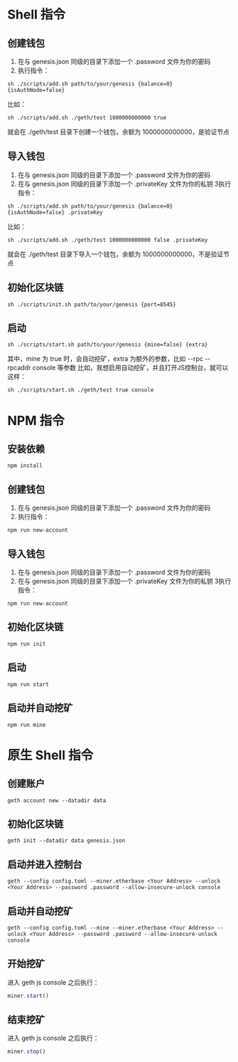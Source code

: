 # Shell 指令
## 创建钱包
1. 在与 genesis.json 同级的目录下添加一个 .password 文件为你的密码
2. 执行指令：
``` 
sh ./scripts/add.sh path/to/your/genesis {balance=0} {isAuthNode=false}
```
比如：
``` 
sh ./scripts/add.sh ./geth/test 1000000000000 true
```
就会在 ./geth/test 目录下创建一个钱包，余额为 1000000000000，是验证节点

## 导入钱包
1. 在与 genesis.json 同级的目录下添加一个 .password 文件为你的密码
2. 在与 genesis.json 同级的目录下添加一个 .privateKey 文件为你的私钥
   3执行指令：
``` 
sh ./scripts/add.sh path/to/your/genesis {balance=0} {isAuthNode=false} .privateKey
```
比如：
``` 
sh ./scripts/add.sh ./geth/test 1000000000000 false .privateKey
```
就会在 ./geth/test 目录下导入一个钱包，余额为 1000000000000，不是验证节点
## 初始化区块链
```
sh ./scripts/init.sh path/to/your/genesis {port=8545}
```
## 启动
```
sh ./scripts/start.sh path/to/your/genesis {mine=false} {extra}
```
其中，mine 为 true 时，会自动挖矿，extra 为额外的参数，比如 --rpc --rpcaddr console 等参数
比如，我想启用自动挖矿，并且打开JS控制台，就可以这样：
```
sh ./scripts/start.sh ./geth/test true console
```
# NPM 指令
## 安装依赖
``` shell
npm install
```
## 创建钱包
1. 在与 genesis.json 同级的目录下添加一个 .password 文件为你的密码
2. 执行指令：
``` 
npm run new-account
```
## 导入钱包
1. 在与 genesis.json 同级的目录下添加一个 .password 文件为你的密码
2. 在与 genesis.json 同级的目录下添加一个 .privateKey 文件为你的私钥
3执行指令：
``` 
npm run new-account
```
## 初始化区块链
```
npm run init
```
## 启动
```
npm run start
```
## 启动并自动挖矿
```
npm run mine
```
# 原生 Shell 指令
## 创建账户
``` shell
geth account new --datadir data
```
## 初始化区块链
``` shell
geth init --datadir data genesis.json
```
## 启动并进入控制台
``` shell
geth --config config.toml --miner.etherbase <Your Address> --unlock <Your Address> --password .password --allow-insecure-unlock console
```
## 启动并自动挖矿
``` shell
geth --config config.toml --mine --miner.etherbase <Your Address> --unlock <Your Address> --password .password --allow-insecure-unlock console
```
## 开始挖矿
进入 geth js console 之后执行：
``` javascript
miner.start()
```
## 结束挖矿
进入 geth js console 之后执行：
``` javascript
miner.stop()
```
